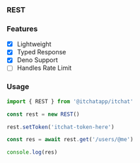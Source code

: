 ### REST

### Features
- [X] Lightweight
- [X] Typed Response
- [X] Deno Support
- [ ] Handles Rate Limit

### Usage
```ts
import { REST } from '@itchatapp/itchat'

const rest = new REST()

rest.setToken('itchat-token-here')

const res = await rest.get('/users/@me')

console.log(res)
```